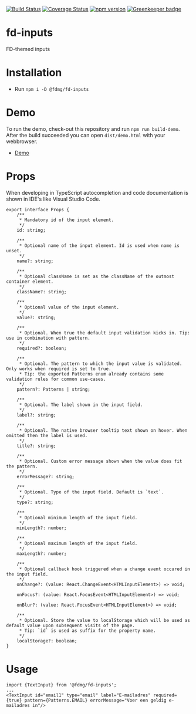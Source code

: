 [![Build Status](https://travis-ci.org/FDMediagroep/fd-ts-react-inputs.svg?branch=master)](https://travis-ci.org/FDMediagroep/fd-ts-react-inputs)
[![Coverage Status](https://coveralls.io/repos/github/FDMediagroep/fd-ts-react-inputs/badge.svg?branch=master)](https://coveralls.io/github/FDMediagroep/fd-ts-react-inputs?branch=master)
[![npm version](https://badge.fury.io/js/%40fdmg%2Ffd-inputs.svg)](https://badge.fury.io/js/%40fdmg%2Ffd-inputs)
[![Greenkeeper badge](https://badges.greenkeeper.io/FDMediagroep/fd-ts-react-inputs.svg)](https://greenkeeper.io/)

# fd-inputs
FD-themed inputs

# Installation
* Run `npm i -D @fdmg/fd-inputs`

# Demo
To run the demo, check-out this repository and run `npm run build-demo`.
After the build succeeded you can open `dist/demo.html` with your webbrowser.
* [Demo](http://static.fd.nl/react/inputs/demo.html)

# Props
When developing in TypeScript autocompletion and code documentation is shown in IDE's like Visual Studio Code.
```
export interface Props {
    /**
     * Mandatory id of the input element.
     */
    id: string;

    /**
     * Optional name of the input element. Id is used when name is unset.
     */
    name?: string;

    /**
     * Optional className is set as the className of the outmost container element.
     */
    className?: string;

    /**
     * Optional value of the input element.
     */
    value?: string;

    /**
     * Optional. When true the default input validation kicks in. Tip: use in combination with pattern.
     */
    required?: boolean;

    /**
     * Optional. The pattern to which the input value is validated. Only works when required is set to true.
     * Tip: the exported Patterns enum already contains some validation rules for common use-cases.
     */
    pattern?: Patterns | string;

    /**
     * Optional. The label shown in the input field.
     */
    label?: string;

    /**
     * Optional. The native browser tooltip text shown on hover. When omitted then the label is used.
     */
    title?: string;

    /**
     * Optional. Custom error message shown when the value does fit the pattern.
     */
    errorMessage?: string;

    /**
     * Optional. Type of the input field. Default is `text`.
     */
    type?: string;

    /**
     * Optional minimum length of the input field.
     */
    minLength?: number;

    /**
     * Optional maximum length of the input field.
     */
    maxLength?: number;

    /**
     * Optional callback hook triggered when a change event occured in the input field.
     */
    onChange?: (value: React.ChangeEvent<HTMLInputElement>) => void;

    onFocus?: (value: React.FocusEvent<HTMLInputElement>) => void;

    onBlur?: (value: React.FocusEvent<HTMLInputElement>) => void;

    /**
     * Optional. Store the value to localStorage which will be used as default value upon subsequent visits of the page.
     * Tip: `id` is used as suffix for the property name.
     */
    localStorage?: boolean;
}
```

# Usage
```
import {TextInput} from '@fdmg/fd-inputs';
...
<TextInput id="email1" type="email" label="E-mailadres" required={true} pattern={Patterns.EMAIL} errorMessage="Voer een geldig e-mailadres in"/>
```
